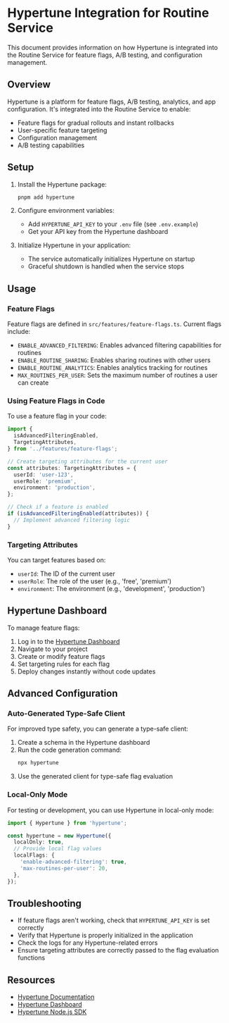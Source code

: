 # Hypertune Integration for Routine Service

This document provides information on how Hypertune is integrated into the Routine Service for feature flags, A/B testing, and configuration management.

## Overview

Hypertune is a platform for feature flags, A/B testing, analytics, and app configuration. It's integrated into the Routine Service to enable:

- Feature flags for gradual rollouts and instant rollbacks
- User-specific feature targeting
- Configuration management
- A/B testing capabilities

## Setup

1. Install the Hypertune package:

   ```bash
   pnpm add hypertune
   ```

2. Configure environment variables:
   - Add `HYPERTUNE_API_KEY` to your `.env` file (see `.env.example`)
   - Get your API key from the Hypertune dashboard

3. Initialize Hypertune in your application:
   - The service automatically initializes Hypertune on startup
   - Graceful shutdown is handled when the service stops

## Usage

### Feature Flags

Feature flags are defined in `src/features/feature-flags.ts`. Current flags include:

- `ENABLE_ADVANCED_FILTERING`: Enables advanced filtering capabilities for routines
- `ENABLE_ROUTINE_SHARING`: Enables sharing routines with other users
- `ENABLE_ROUTINE_ANALYTICS`: Enables analytics tracking for routines
- `MAX_ROUTINES_PER_USER`: Sets the maximum number of routines a user can create

### Using Feature Flags in Code

To use a feature flag in your code:

```typescript
import {
  isAdvancedFilteringEnabled,
  TargetingAttributes,
} from '../features/feature-flags';

// Create targeting attributes for the current user
const attributes: TargetingAttributes = {
  userId: 'user-123',
  userRole: 'premium',
  environment: 'production',
};

// Check if a feature is enabled
if (isAdvancedFilteringEnabled(attributes)) {
  // Implement advanced filtering logic
}
```

### Targeting Attributes

You can target features based on:

- `userId`: The ID of the current user
- `userRole`: The role of the user (e.g., 'free', 'premium')
- `environment`: The environment (e.g., 'development', 'production')

## Hypertune Dashboard

To manage feature flags:

1. Log in to the [Hypertune Dashboard](https://app.hypertune.com)
2. Navigate to your project
3. Create or modify feature flags
4. Set targeting rules for each flag
5. Deploy changes instantly without code updates

## Advanced Configuration

### Auto-Generated Type-Safe Client

For improved type safety, you can generate a type-safe client:

1. Create a schema in the Hypertune dashboard
2. Run the code generation command:
   ```bash
   npx hypertune
   ```
3. Use the generated client for type-safe flag evaluation

### Local-Only Mode

For testing or development, you can use Hypertune in local-only mode:

```typescript
import { Hypertune } from 'hypertune';

const hypertune = new Hypertune({
  localOnly: true,
  // Provide local flag values
  localFlags: {
    'enable-advanced-filtering': true,
    'max-routines-per-user': 20,
  },
});
```

## Troubleshooting

- If feature flags aren't working, check that `HYPERTUNE_API_KEY` is set correctly
- Verify that Hypertune is properly initialized in the application
- Check the logs for any Hypertune-related errors
- Ensure targeting attributes are correctly passed to the flag evaluation functions

## Resources

- [Hypertune Documentation](https://docs.hypertune.com/)
- [Hypertune Dashboard](https://app.hypertune.com)
- [Hypertune Node.js SDK](https://www.npmjs.com/package/hypertune)
